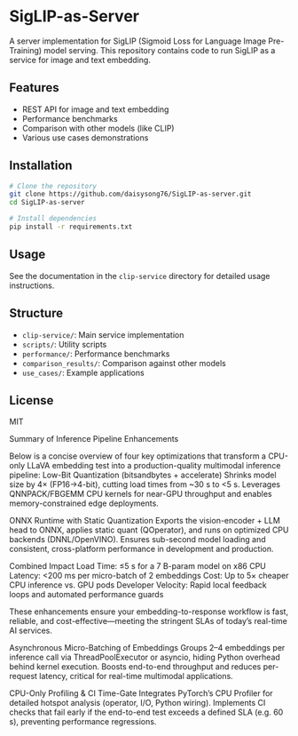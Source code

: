 # SigLIP-as-Server

A server implementation for SigLIP (Sigmoid Loss for Language Image Pre-Training) model serving. This repository contains code to run SigLIP as a service for image and text embedding.

## Features

- REST API for image and text embedding
- Performance benchmarks
- Comparison with other models (like CLIP)
- Various use cases demonstrations

## Installation

```bash
# Clone the repository
git clone https://github.com/daisysong76/SigLIP-as-server.git
cd SigLIP-as-server

# Install dependencies
pip install -r requirements.txt
```

## Usage

See the documentation in the `clip-service` directory for detailed usage instructions.

## Structure

- `clip-service/`: Main service implementation
- `scripts/`: Utility scripts
- `performance/`: Performance benchmarks
- `comparison_results/`: Comparison against other models
- `use_cases/`: Example applications

## License

MIT 

Summary of Inference Pipeline Enhancements

Below is a concise overview of four key optimizations that transform a CPU-only LLaVA embedding test into a production-quality multimodal inference pipeline:
Low-Bit Quantization (bitsandbytes + accelerate)
  Shrinks model size by 4× (FP16→4-bit), cutting load times from ~30 s to <5 s.
  Leverages QNNPACK/FBGEMM CPU kernels for near-GPU throughput and enables memory-constrained edge deployments.

ONNX Runtime with Static Quantization
  Exports the vision-encoder + LLM head to ONNX, applies static quant (QOperator), and runs on optimized CPU backends (DNNL/OpenVINO).
  Ensures sub-second model loading and consistent, cross-platform performance in development and production.

Combined Impact
  Load Time: ≤5 s for a 7 B-param model on x86 CPU
  Latency: <200 ms per micro-batch of 2 embeddings
  Cost: Up to 5× cheaper CPU inference vs. GPU pods
  Developer Velocity: Rapid local feedback loops and automated performance guards

These enhancements ensure your embedding-to-response workflow is fast, reliable, and cost-effective—meeting the stringent SLAs of today’s real-time AI services.

Asynchronous Micro-Batching of Embeddings
  Groups 2–4 embeddings per inference call via ThreadPoolExecutor or asyncio, hiding Python overhead behind kernel execution.
  Boosts end-to-end throughput and reduces per-request latency, critical for real-time multimodal applications.

CPU-Only Profiling & CI Time-Gate
  Integrates PyTorch’s CPU Profiler for detailed hotspot analysis (operator, I/O, Python wiring).
  Implements CI checks that fail early if the end-to-end test exceeds a defined SLA (e.g. 60 s), preventing performance regressions.

